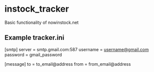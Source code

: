 # instock_tracker
Basic functionality of nowinstock.net

## Example tracker.ini
[smtp]
server = smtp.gmail.com:587
username = username@gmail.com
password = gmail_password

[message]
to = to_email@address
from = from_email@address
